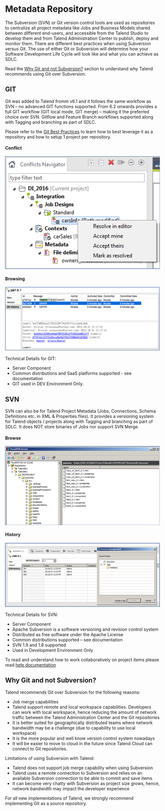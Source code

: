 # Metadata Repository

The Subversion (SVN) or Git version control tools are used as repositories to centralize all project metadata like Jobs and Business Models shared between different end-users, and accessible from the Talend Studio to develop them and from Talend Administration Center to publish, deploy and monitor them. There are different best practices when using Subversion versus Git. The use of either Git or Subversion will determine how your Software Development Life Cycle will look like and what you can achieve as SDLC.

Read the [Why Git and not Subversion?](#Why-Git-and-not-Subversion) section to understand why Talend recommends using Git over Subversion.

## GIT
Git was added to Talend fromm  v6.1 and it follows the same workflow as SVN – no advanced GIT functions supported. From
6.2 onwards provides a full GIT workflow (GIT local mode, GIT merge) – making it the preferred choice over SVN. Gitflow and Feature Branch workflows supported along with Tagging and branching as part of SDLC.

Please refer to the [Git Best Practices][git-best-practices] to learn how to best leverage it as a repository and how to setup 1 project per repository.

#### Conflict

![GIT Conflict](./../resources/images/components/git-conflict.png)

#### Browsing

![GIT History](./../resources/images/components/githistory.png)

Technical Details for GIT:
- Server Component
- Common distributions and SaaS platforms supported -  see documentation
- GIT used in DEV Environment Only.

## SVN
SVN can also be for Talend Project Metadata (Jobs, Connections, Schema Definitions etc. in XML & Properties files). It provides a versioning system for Talend objects / projects along with Tagging and branching as part of SDLC. It does NOT store binaries of Jobs nor support SVN Merge.

#### Browse

![SVN Browsing](./../resources/images/components/svnbrowse.png)

#### History

![SVN History](./../resources/images/components/svnhistory.png)

Technical Details for SVN:
- Server Component
- Apache Subversion is a software versioning and revision control system
- Distributed as free software under the Apache License
- Common distributions supported – see documentation
- SVN 1.9 and 1.8 supported
- Used in Development Environment Only

To read and understand how to work collaboratively on project items please read [help documentation][collaboration]

## Why Git and not Subversion?
Talend recommends Git over Subversion for the following reasons:
- Job merge capabilities
- Talend support remote and local workspace capabilities. Developers can work with local workspace, hence reducing the amount of network traffic between the Talend Administration Center and the Git repositories
- It is better suited for geographically distributed teams where network bandwidth may be a challenge (due to capability to use local workspace)
- It is the more popular and well know version control system nowadays
- It will be easier to move to cloud in the future since Talend Cloud can connect to Git repositories.

Limitations of using Subversion with Talend:
- Talend does not support job merge capability when using Subversion
- Talend uses a remote connection to Subversion and relies on an available Subversion connection to be able to commit and save items
- It can become very chatty with Subversion as project size grows, hence, network bandwidth may impact the developer experience

For all new implementations of Talend, we strongly recommend implementing Git as a source repository.

<!-- links -->
[collaboration]: https://help.talend.com/reader/fE51zt3EBkq3lp1Op6DPEw/MkhI3NR6ziwnUNSmUXt7Ig "Working collaboratively on project items"
[git-best-practices]: https://help.talend.com/reader/zmpiBOca3cKh0pRmyEjMJQ/sgumrF0lHmYxda9K27HEyQ "Best Practices: Using Git with Talend 6.2 and later versions"
